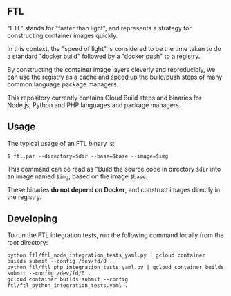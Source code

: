 ## FTL

"FTL" stands for "faster than light", and represents a strategy for constructing container images quickly.

In this context, the "speed of light" is considered to be the time taken to do a standard "docker build" followed by a "docker push" to a registry.

By constructing the container image layers cleverly and reproducibly, we can use the registry as a cache and speed up the build/push steps of many common language package managers.

This repository currently contains Cloud Build steps and binaries for Node.js, Python and PHP languages and package managers. 

## Usage

The typical usage of an FTL binary is:

```shell
$ ftl.par --directory=$dir --base=$base --image=$img
```

This command can be read as "Build the source code in directory `$dir` into an image named `$img`, based on the image `$base`.

These binaries **do not depend on Docker**, and construct images directly in the registry.

## Developing
To run the FTL integration tests, run the following command locally from the root directory:

```shell
python ftl/ftl_node_integration_tests_yaml.py | gcloud container builds submit --config /dev/fd/0 .
python ftl/ftl_php_integration_tests_yaml.py | gcloud container builds submit --config /dev/fd/0 .
gcloud container builds submit --config ftl/ftl_python_integration_tests.yaml .
```
